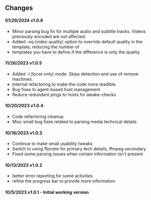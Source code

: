 ## Changes

#### 01/29/2024 v1.0.6
* Minor parsing bug fix for multiple audio and subtitle tracks.  Videos previously encoded are not affected.
* Added -vq (video quality) option to override default quality in the template, reducing the number of
* templates you have to define if the difference is only the quality.

#### 11/26/2023 v1.0.5
* Added -l (local-only) mode. Skips detection and use of remove machines.
* Internal refactoring to make the code more readible.
* Bug fixes to agent-based host management
* Reduce redundant pings to hosts for awake-checks

#### 10/20/2023 v1.0.4
* Code refactoring cleanup
* Misc small bug fixes related to parsing media technical details

#### 10/16/2023 v1.0.3
* Continue to make small usability tweaks
* Switch to using ffprobe for primary tech details, ffmpeg secondary
* Fixed some parsing issues when certain information isn't present

#### 10/13/2023 v1.0.2
* better error reporting for some activities
* refine the progress bar to provide more information

#### 10/5/2023 v1.0.1 - Initial working version
